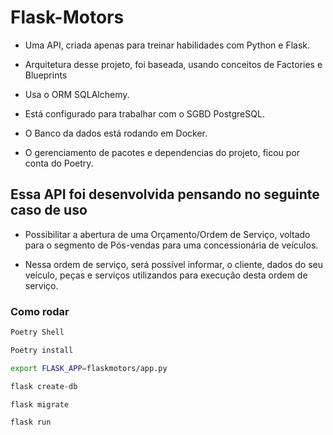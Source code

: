 # Flask-Motors

- Uma API, criada apenas para treinar habilidades com Python e Flask.

- Arquitetura desse projeto, foi baseada, usando conceitos de Factories e Blueprints

- Usa o ORM SQLAlchemy.

- Está configurado para trabalhar com o SGBD PostgreSQL.

- O Banco da dados está rodando em Docker.

- O gerenciamento de pacotes e dependencias do projeto, ficou por conta do Poetry.

## Essa API foi desenvolvida pensando no seguinte caso de uso

- Possibilitar a abertura de uma Orçamento/Ordem de Serviço, voltado para o segmento de Pós-vendas para uma concessionária de veículos.

- Nessa ordem de serviço, será possível informar, o cliente, dados do seu veículo, peças e serviços utilizandos para execução desta ordem de serviço.

### Como rodar

```Bash
Poetry Shell
```

```Bash
Poetry install
```

```Bash
export FLASK_APP=flaskmotors/app.py
```

```Bash
flask create-db
```

```Bash
flask migrate
```

```Bash
flask run
```
